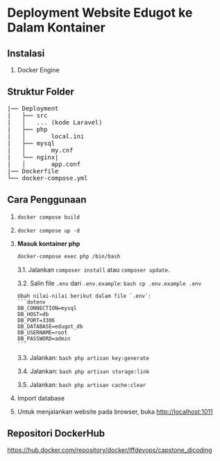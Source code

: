 # Deployment Website Edugot ke Dalam Kontainer

## Instalasi
1. Docker Engine


## <b>Struktur Folder</b>
<pre>
|── Deployment
|   ├── src
|   │   ... (kode Laravel)
|   ├── php
|   │       local.ini
|   ├── mysql
|   │       my.cnf
|   └── nginx|
|   │       app.conf     
|── Dockerfile
└── docker-compose.yml
</pre>

## Cara Penggunaan

1. `docker compose build`
2. `docker compose up -d`
3.  **Masuk kontainer php**
    ```bash
    docker-compose exec php /bin/bash
    ```
   
    3.1. Jalankan `composer install` atau `composer update`.
   
    3.2. Salin file `.env` dari `.env.example`:
        ```bash
        cp .env.example .env
        ```

        Ubah nilai-nilai berikut dalam file `.env`:
        ```dotenv
        DB_CONNECTION=mysql
        DB_HOST=db
        DB_PORT=3306
        DB_DATABASE=edugot_db
        DB_USERNAME=root
        DB_PASSWORD=admin
        ```

    3.3. Jalankan:
        ```bash
        php artisan key:generate
        ```

    3.4. Jalankan:
        ```bash
        php artisan storage:link
        ```

    3.5. Jalankan:
        ```bash
        php artisan cache:clear
        ```

4. Import database 
5. Untuk menjalankan website pada browser, buka [http://localhost:1011](http://localhost:1011)


## Repositori DockerHub
 https://hub.docker.com/repository/docker/lffdevops/capstone_dicoding



